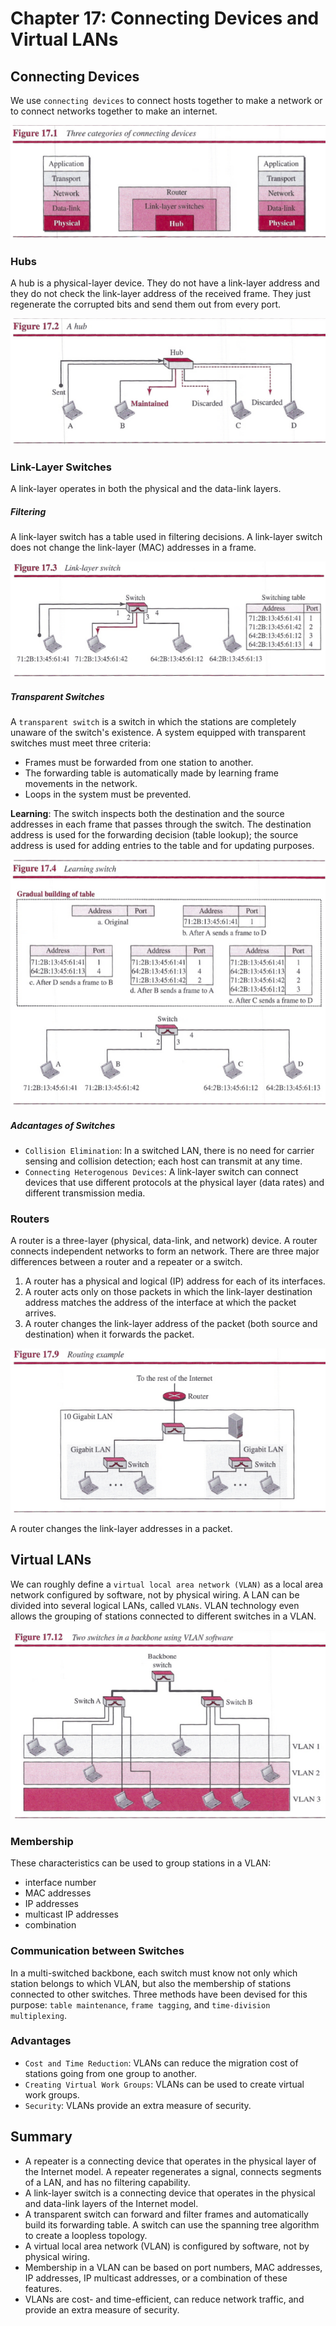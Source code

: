 # Chapter 17: Connecting Devices and Virtual LANs
## Connecting Devices
We use `connecting devices` to connect hosts together to make a network or to connect networks together to make an internet.

![img](./pic/ch17_1.png)

### Hubs
A hub is a physical-layer device. They do not have a link-layer address and they do not check the link-layer address of the received frame. They just regenerate the corrupted bits and send them out from every port.

![img](./pic/ch17_2.png)

### Link-Layer Switches
A link-layer operates in both the physical and the data-link layers.

##### Filtering
A link-layer switch has a table used in filtering decisions. A link-layer switch does not change the link-layer (MAC) addresses in a frame.

![img](./pic/ch17_3.png)

##### Transparent Switches
A `transparent switch` is a switch in which the stations are completely unaware of the switch's existence. A system equipped with transparent switches must meet three criteria:
- Frames must be forwarded from one station to another.
- The forwarding table is automatically made by learning frame movements in the network.
- Loops in the system must be prevented.

**Learning**: The switch inspects both the destination and the source addresses in each frame that passes through the switch. The destination address is used for the forwarding decision (table lookup); the source address is used for adding entries to the table and for updating purposes.

![img](./pic/ch17_4.png)

##### Adcantages of Switches
- `Collision Elimination`: In a switched LAN, there is no need for carrier sensing and collision detection; each host can transmit at any time.
- `Connecting Heterogenous Devices`: A link-layer switch can connect devices that use different protocols at the physical layer (data rates) and different transmission media.

### Routers
A router is a three-layer (physical, data-link, and network) device. A router connects independent networks to form an network. There are three major differences between a router and a repeater or a switch.
1. A router has a physical and logical (IP) address for each of its interfaces.
2. A router acts only on those packets in which the link-layer destination address matches the address of the interface at which the packet arrives.
3. A router changes the link-layer address of the packet (both source and destination) when it forwards the packet.

![img](./pic/ch17_9.png)

A router changes the link-layer addresses in a packet.


## Virtual LANs
We can roughly define a `virtual local area network (VLAN)` as a local area network configured by software, not by physical wiring. A LAN can be divided into several logical LANs, called `VLANs`. VLAN technology even allows the grouping of stations connected to different switches in a VLAN.

![img](./pic/ch17_12.png)


### Membership
These characteristics can be used to group stations in a VLAN:
- interface number
- MAC addresses
- IP addresses
- multicast IP addresses
- combination

### Communication between Switches
In a multi-switched backbone, each switch must know not only which station belongs to which VLAN, but also the membership of stations connected to other switches. Three methods have been devised for this purpose: `table maintenance`, `frame tagging`, and `time-division multiplexing`.

### Advantages
- `Cost and Time Reduction`: VLANs can reduce the migration cost of stations going from one group to another.
- `Creating Virtual Work Groups`: VLANs can be used to create virtual work groups.
- `Security`: VLANs provide an extra measure of security.


## Summary
- A repeater is a connecting device that operates in the physical layer of the Internet model. A repeater regenerates a signal, connects segments of a LAN, and has no filtering capability.
- A link-layer switch is a connecting device that operates in the physical and data-link layers of the Internet model.
- A transparent switch can forward and filter frames and automatically build its forwarding table. A switch can use the spanning tree algorithm to create a loopless topology.
- A virtual local area network (VLAN) is configured by software, not by physical wiring.
- Membership in a VLAN can be based on port numbers, MAC addresses, IP addresses, IP multicast addresses, or a combination of these features.
- VLANs are cost- and time-efficient, can reduce network traffic, and provide an extra measure of security.
